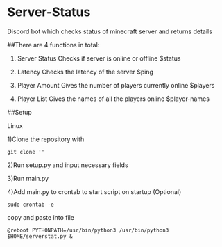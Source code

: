 # Server-Status
Discord bot which checks status of minecraft server and returns details

##There are 4 functions in total:
  
  1. Server Status
     Checks if server is online or offline
     $status
  
  2. Latency
     Checks the latency of the server
     $ping
  
  3. Player Amount
     Gives the number of players currently online
     $players
  
  4. Player List
     Gives the names of all the players online
     $player-names
    
    
##Setup

Linux

1)Clone the repository with 
         
```
git clone ''
```

2)Run setup.py and input necessary fields
    
3)Run main.py
    
4)Add main.py to crontab to start script on startup (Optional)
        
```
sudo crontab -e
```
  copy and paste into file
       
```
@reboot PYTHONPATH=/usr/bin/python3 /usr/bin/python3 $HOME/serverstat.py &
```
